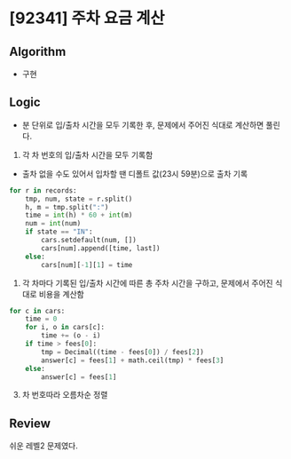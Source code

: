 # [92341] 주차 요금 계산
## Algorithm
- 구현
## Logic
- 분 단위로 입/출차 시간을 모두 기록한 후, 문제에서 주어진 식대로 계산하면 풀린다.
1. 각 차 번호의 입/출차 시간을 모두 기록함
- 출차 없을 수도 있어서 입차할 땐 디폴트 값(23시 59분)으로 출차 기록
```python
for r in records:
    tmp, num, state = r.split()
    h, m = tmp.split(":")
    time = int(h) * 60 + int(m)
    num = int(num)
    if state == "IN":
        cars.setdefault(num, [])
        cars[num].append([time, last])
    else:
        cars[num][-1][1] = time
```
1. 각 차마다 기록된 입/출차 시간에 따른 총 주차 시간을 구하고, 문제에서 주어진 식대로 비용을 계산함
```python
for c in cars:
    time = 0
    for i, o in cars[c]:
        time += (o - i)
    if time > fees[0]:
        tmp = Decimal((time - fees[0]) / fees[2])
        answer[c] = fees[1] + math.ceil(tmp) * fees[3]
    else:
        answer[c] = fees[1]
```
3. 차 번호따라 오름차순 정렬

## Review
쉬운 레벨2 문제였다. 